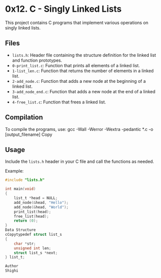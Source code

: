 # 0x12. C - Singly Linked Lists

This project contains C programs that implement various operations on singly linked lists.

## Files

* `lists.h`: Header file containing the structure definition for the linked list and function prototypes.
* `0-print_list.c`: Function that prints all elements of a linked list.
* `1-list_len.c`: Function that returns the number of elements in a linked list.
* `2-add_node.c`: Function that adds a new node at the beginning of a linked list.
* `3-add_node_end.c`: Function that adds a new node at the end of a linked list.
* `4-free_list.c`: Function that frees a linked list.

## Compilation

To compile the programs, use:
gcc -Wall -Werror -Wextra -pedantic *.c -o [output_filename]
Copy
## Usage

Include the `lists.h` header in your C file and call the functions as needed.

Example:

```c
#include "lists.h"

int main(void)
{
    list_t *head = NULL;
    add_node(&head, "Hello");
    add_node(&head, "World");
    print_list(head);
    free_list(head);
    return (0);
}
Data Structure
cCopytypedef struct list_s
{
    char *str;
    unsigned int len;
    struct list_s *next;
} list_t;

Author
Shighi
